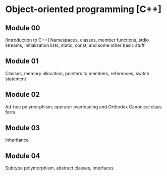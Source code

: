 # Object-oriented programming [C++]<br/>

## Module 00 
[introduction to C++] Namespaces, classes, member functions, stdio streams, initialization lists, static, const, and some other basic stuff

## Module 01
Classes, memory allocation, pointers to members, references, switch statement

## Module 02
Ad-hoc polymorphism, operator overloading and Orthodox Canonical class form

## Module 03
Inheritance

## Module 04
Subtype polymorphism, abstract classes, interfaces
